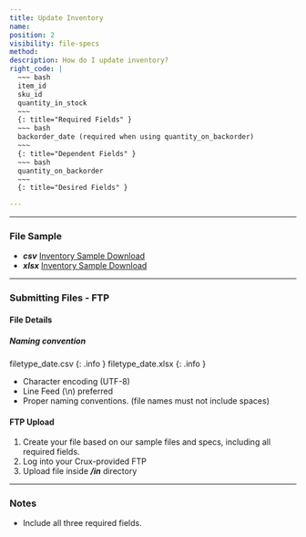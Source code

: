 ```yaml
---
title: Update Inventory
name:
position: 2
visibility: file-specs
method:
description: How do I update inventory?
right_code: |
  ~~~ bash
  item_id
  sku_id
  quantity_in_stock
  ~~~
  {: title="Required Fields" }
  ~~~ bash
  backorder_date (required when using quantity_on_backorder)
  ~~~
  {: title="Dependent Fields" }
  ~~~ bash
  quantity_on_backorder
  ~~~
  {: title="Desired Fields" }

---
```

----
### File Sample

* ***csv*** <a href="https://s3-us-west-2.amazonaws.com/crux-kb/file-samples/supplier-use-cases/csv/inventory_sample.csv">Inventory Sample Download</a>
* ***xlsx*** <a href="https://s3-us-west-2.amazonaws.com/crux-kb/file-samples/supplier-use-cases/xlsx/inventory_sample.xlsx">Inventory Sample Download</a>

----
### Submitting Files - FTP

#### File Details

##### Naming convention

filetype_date.csv
{: .info }
filetype_date.xlsx
{: .info }

- Character encoding (UTF-8)
- Line Feed (\n) preferred
- Proper naming conventions. (file names must not include spaces)

#### FTP Upload
1.	Create your file based on our sample files and specs, including all required fields.
2.	Log into your Crux-provided FTP
3.	Upload file inside ***/in*** directory

----
### Notes

  * Include all three required fields.